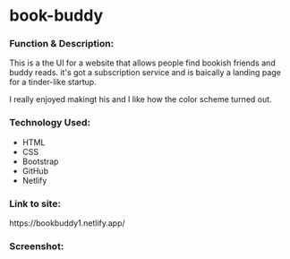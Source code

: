 # book-buddy

<h3>Function & Description:</h3>
This is a the UI for a website that allows people find bookish friends and buddy reads. it's got a subscription service and is baically a landing page for a tinder-like startup.

I really enjoyed makingt his and I like how the color scheme turned out.

<h3>Technology Used:</h3>

- HTML
- CSS
- Bootstrap
- GitHub
- Netlify

<h3>Link to site:</h3>
https://bookbuddy1.netlify.app/

<h3>Screenshot:</h3>

 
